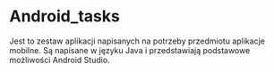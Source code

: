 # Android_tasks
Jest to zestaw aplikacji napisanych na potrzeby przedmiotu aplikacje mobilne. 
Są napisane w języku Java i przedstawiają podstawowe możliwości Android Studio.
